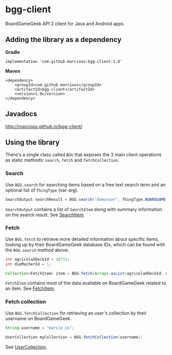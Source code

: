 # bgg-client
BoardGameGeek API 2 client for Java and Android apps

## Adding the library as a dependency

**Gradle**
```
implementation 'com.github.marcioos:bgg-client:1.0'
```

**Maven**
```
<dependency>
    <groupId>com.github.marcioos</groupId>
    <artifactId>bgg-client</artifactId>
    <version>1.0</version>
</dependency>
```

## Javadocs
http://marcioos.github.io/bgg-client/

## Using the library
There's a single class called `BGG` that exposes the 3 main client operations as static methods: `search`, `fetch` and `fetchCollection`.

### Search
Use `BGG.search` for searching items based on a free text search term and an optional list of `ThingType` (var-arg).

```java
SearchOutput searchResult = BGG.search("dominion", ThingType.BOARDGAME);
```

`SearchOutput` contains a list of `SearchItem` along with summary information on the search result. See [SearchItem](http://marcioos.github.io/bgg-client/com/github/marcioos/bggclient/search/domain/SearchItem.html).

### Fetch
Use `BGG.fetch` to retrieve more detailed information about specific items, looking up by their BoardGameGeek database IDs, which can be found with the `BGG.search` method above.

```java
int agricolaXDeckId = 38733;
int dieMacherId = 1;

Collection<FetchItem> item = BGG.fetch(Arrays.asList(agricolaXDeckId, dieMacherId));
```

`FetchItem` contains most of the data available on BoardGameGeek related to an item. See [FetchItem](http://marcioos.github.io/bgg-client/com/github/marcioos/bggclient/fetch/domain/FetchItem.html).

### Fetch collection
Use `BGG.fetchCollection` for retrieving an user's collection by their username on BoardGameGeek.

```java
String username = "marcio_os";

UserCollection myCollection = BGG.fetchCollection(username);
```

See [UserCollection](http://marcioos.github.io/bgg-client/com/github/marcioos/bggclient/fetch/domain/UserCollection.html).
